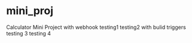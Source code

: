 # mini_proj
Calculator Mini Project with webhook
testing1
testing2 with bulid triggers
testing 3
testing 4
